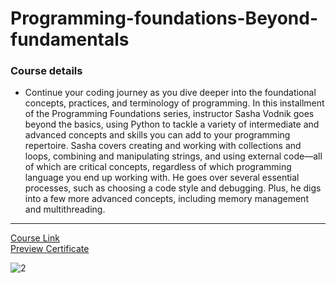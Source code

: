 # Programming-foundations-Beyond-fundamentals
### Course details
- Continue your coding journey as you dive deeper into the foundational concepts, practices, and terminology of programming. In this installment of the Programming Foundations series, instructor Sasha Vodnik goes beyond the basics, using Python to tackle a variety of intermediate and advanced concepts and skills you can add to your programming repertoire. Sasha covers creating and working with collections and loops, combining and manipulating strings, and using external code—all of which are critical concepts, regardless of which programming language you end up working with. He goes over several essential processes, such as choosing a code style and debugging. Plus, he digs into a few more advanced concepts, including memory management and multithreading.
---
[Course Link](https://www.linkedin.com/learning/programming-foundations-beyond-the-fundamentals/?resume=false)
<br>[Preview Certificate]( https://www.linkedin.com/learning/certificates/88601ded1113be9371acbebf721f9392bd5aafe58e6d00830c82521acc3b7c24)


 
![2](https://user-images.githubusercontent.com/90924885/185458334-9d065033-90ae-4c9f-bb0c-bd1ed1e69a9b.png)
